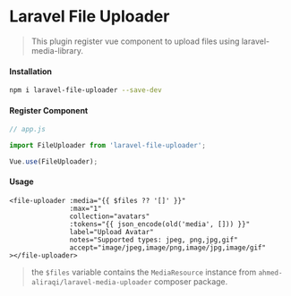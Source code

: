 # Laravel File Uploader

> This plugin register vue component to upload files using laravel-media-library.

#### Installation
```bash
npm i laravel-file-uploader --save-dev
```
#### Register Component
```js
// app.js

import FileUploader from 'laravel-file-uploader';

Vue.use(FileUploader);
```
#### Usage
```blade
<file-uploader :media="{{ $files ?? '[]' }}"
               :max="1"
               collection="avatars"
               :tokens="{{ json_encode(old('media', [])) }}"
               label="Upload Avatar"
               notes="Supported types: jpeg, png,jpg,gif"
               accept="image/jpeg,image/png,image/jpg,image/gif"
></file-uploader>
```
> the `$files` variable contains the `MediaResource` instance from `ahmed-aliraqi/laravel-media-uploader` composer package.